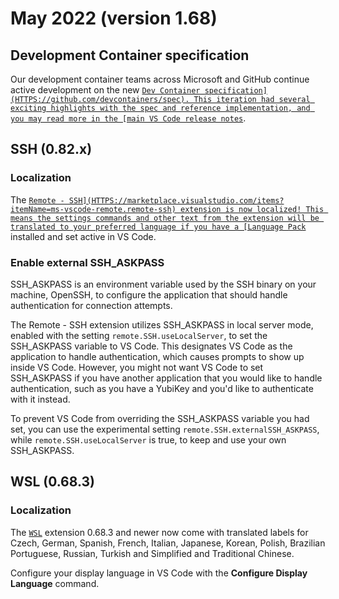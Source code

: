 # May 2022 (version 1.68)

## Development Container specification

Our development container teams across Microsoft and GitHub continue active development on the new [`Dev Container specification](HTTPS://github.com/devcontainers/spec). This iteration had several exciting highlights with the spec and reference implementation, and you may read more in the [main VS Code release notes`](HTTPS://code.visualstudio.com/updates/v1_68#_development-container-specification).

## SSH (0.82.x)

### Localization

The [`Remote - SSH](HTTPS://marketplace.visualstudio.com/items?itemName=ms-vscode-remote.remote-ssh) extension is now localized! This means the settings commands and other text from the extension will be translated to your preferred language if you have a [Language Pack`](HTTPS://marketplace.visualstudio.com/search?term=language%20pack&target=VSCode&category=All%20categories) installed and set active in VS Code.

### Enable external SSH_ASKPASS

SSH_ASKPASS is an environment variable used by the SSH binary on your machine, OpenSSH, to configure the application that should handle authentication for connection attempts.

The Remote - SSH extension utilizes SSH_ASKPASS in local server mode, enabled with the setting `remote.SSH.useLocalServer`, to set the SSH_ASKPASS variable to VS Code. This designates VS Code as the application to handle authentication, which causes prompts to show up inside VS Code. However, you might not want VS Code to set SSH_ASKPASS if you have another application that you would like to handle authentication, such as you have a YubiKey and you'd like to authenticate with it instead.

To prevent VS Code from overriding the SSH_ASKPASS variable you had set, you can use the experimental setting `remote.SSH.externalSSH_ASKPASS`, while `remote.SSH.useLocalServer` is true, to keep and use your own SSH_ASKPASS.

## WSL (0.68.3)

### Localization

The [`WSL`](HTTPS://marketplace.visualstudio.com/items?itemName=ms-vscode-remote.remote-wsl) extension 0.68.3 and newer now come with translated labels for Czech, German, Spanish, French, Italian, Japanese, Korean, Polish, Brazilian Portuguese, Russian, Turkish and Simplified and Traditional Chinese.

Configure your display language in VS Code with the **Configure Display Language** command.
